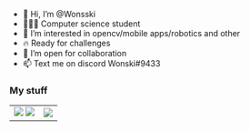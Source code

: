 - 👋 Hi, I’m @Wonsski
- 👨🏻‍🎓 Computer science student
- 👀 I’m interested in opencv/mobile apps/robotics and other
- 🔥 Ready for challenges
- 💞️ I’m open for collaboration
- 📫 Text me on discord Wonski#9433

<h3>My stuff</h3>
<table>
<tr>
  <td>
    <img src='https://github.com/Wonsski/advanced_lane_detection_opencv/raw/main/screenshots/result.gif'>
    <img src='https://github.com/Wonsski/advanced_lane_detection_opencv/raw/main/screenshots/thresholding-and-detection.gif'>
  </td>
  <td><img src='https://github.com/pkkamil/Vastum/raw/main/Mobile/gifs/camera.gif'></td>
</tr>
</table>
<!---
Wonsski/Wonsski is a ✨ special ✨ repository because its `README.md` (this file) appears on your GitHub profile.
You can click the Preview link to take a look at your changes.
--->
